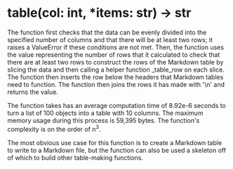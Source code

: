 # table(col: int, *items: str) -> str

The function first checks that the data can be evenly divided into the specified number of columns and that there will
be at least two rows; it raises a ValueError if these conditions are not met. Then, the function uses the value
representing the number of rows
that it calculated to check that there are at least two rows to construct the rows of the Markdown table
by slicing the data and then calling a helper function _table_row on each slice. The function then inserts the row
below the headers that Markdown tables need to function. The function then joins the rows it has made with '\n' and
returns the value.

The function takes has an average computation time of 8.92e-6 seconds to turn a list of 100 objects into a table with 10
columns. The maximum memory usage during this process is 59,395 bytes. The function's complexity is on the order of
n<sup>3</sup>.

The most obvious use case for this function is to create a Markdown table to write to a Markdown file, but the function
can also be used a skeleton off of which to build other table-making functions.
